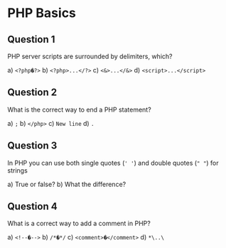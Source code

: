 PHP Basics
==========

Question 1
----------

PHP server scripts are surrounded by delimiters, which?

a) `<?php�?>`
b) `<?php>...</?>`
c) `<&>...</&>`
d) `<script>...</script>`

Question 2
----------

What is the correct way to end a PHP statement?

a) `;`
b) `</php>`
c) `New line`
d) `.`

Question 3
----------

In PHP you can use both single quotes (`' '`) and double quotes (`" "`) for strings

a) True or false?
b) What the difference?

Question 4
----------

What is a correct way to add a comment in PHP?

a) `<!--�-->`
b) `/*�*/`
c) `<comment>�</comment>`
d) `*\..\`
